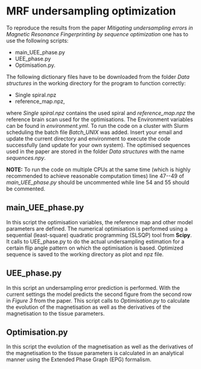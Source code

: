 # MRF undersampling optimization
To reproduce the results from the paper *Mitigating undersampling errors in Magnetic Resonance Fingerprinting by sequence optimization* one has to use the following scripts: 
+ main_UEE_phase.py
+ UEE_phase.py
+ Optimisation.py.

The following dictionary files have to be downloaded from the folder *Data structures* in the working directory for the program to function correctly: 
+ Single spiral.npz
+ reference_map.npz, 

where *Single spiral.npz* contains the used spiral and *reference_map.npz* the reference brain scan used for the optimisations. 
The Environment variables can be found in *environment.yml*. To run the code on a cluster with Slurm scheduling the batch file *Batch_UNIX* was added. Insert your email and update the current directory and environment to execute the code successfully (and update for your own system). The optimised sequences used in the paper are stored in the folder *Data structures* with the name *sequences.npy*.

**NOTE:** To run the code on multiple CPUs at the same time (which is highly recommended to achieve reasonable computation times) line 47--49 of *main_UEE_phase.py* should be uncommented while line 54 and 55 should be commented. 

## main_UEE_phase.py
In this script the optimisation variables, the reference map and other model parameters are defined. The numerical optimisation is performed using a sequential (least-square) quadratic programming (SLSQP) tool from **Scipy**. It calls to UEE_phase.py to do the actual undersampling estimation for a certain flip angle pattern on which the optimisation is based. 
Optimized sequence is saved to the working directory as plot and npz file.

## UEE_phase.py
In this script an undersampling error prediction is performed. With the current settings the model predicts the second figure from the second row in *Figure 3* from the paper. This script calls to *Optimisation.py* to calculate the evolution of the magnetisation as well as the derivatives of the magnetisation to the tissue parameters. 

## Optimisation.py
In this script the evolution of the magnetisation as well as the derivatives of the magnetisation to the tissue parameters is calculated in an analytical manner using the Extended Phase Graph (EPG) formalism. 
